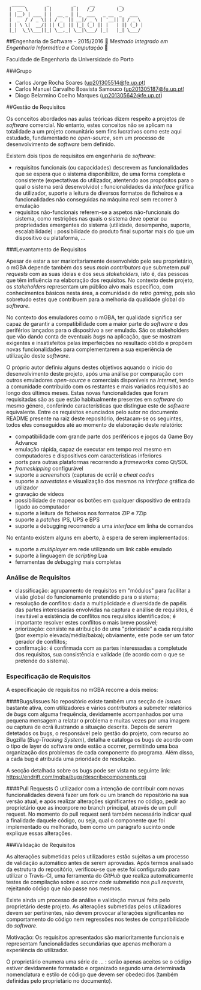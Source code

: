 ```
  _____        _         _     __         _        
 |  __ \      | |       | |   /_/        (_)       
 | |__) | ___ | |  __ _ | |_  ___   _ __  _   ___  
 |  _  / / _ \| | / _` || __|/ _ \ | '__|| | / _ \ 
 | | \ \|  __/| || (_| || |_| (_) || |   | || (_) |
 |_|  \_\\___||_| \__,_| \__|\___/ |_|   |_| \___/ 
 ```
##Engenharia de Software - 2015/2016
:floppy_disk:  *Mestrado Integrado em Engenharia Informática e Computação*   :floppy_disk:

Faculdade de Engenharia da Universidade do Porto

###Grupo
* Carlos Jorge Rocha Soares (up201305514@fe.up.pt)
* Carlos Manuel Carvalho Boavista Samouco (up201305187@fe.up.pt)
* Diogo Belarmino Coelho Marques (up201305642@fe.up.pt)

##Gestão de Requisitos

Os conceitos abordados nas aulas teóricas dizem respeito a projetos de *software* comercial. No entanto, estes conceitos não se aplicam na totalidade a um projeto comunitário sem fins lucrativos como este aqui estudado, fundamentado no *open-source*, sem um processo de desenvolvimento de *software* bem definido.

Existem dois tipos de requisitos em engenharia de *software*:
- requisitos funcionais (ou capacidades) descrevem as funcionalidades que se espera que o sistema disponibilize, de uma forma completa e consistente (expectativas do utilizador, atentendo aos propósitos para o qual o sistema será desenvolvido) **:** funcionalidades da *interface* gráfica de utilizador, suporte a leitura de diversos formatos de ficheiros e a funcionalidades não conseguidas na máquina real sem recorrer à emulação
- requisitos não-funcionais referem-se a aspetos não-funcionais do sistema, como restrições nas quais o sistema deve operar ou propriedades emergentes do sistema (utilidade, desempenho, suporte, escalabilidade) **:** possibilidade do produto final suportar mais do que um dispositivo ou plataforma, ...

###Levantamento de Requisitos

Apesar de estar a ser marioritariamente desenvolvido pelo seu proprietário, o mGBA depende também dos seus *main contributors* que submetem *pull requests* com as suas ideias e dos seus *stakeholders*, isto é, das pessoas que têm influência na elaboração dos requisitos. No contexto deste projeto, os *stakeholders* representam um público alvo mais específico, com conhecimentos básicos nesta área, a comunidade de *retro gaming*, pois são sobretudo estes que contribuem para a melhoria da qualidade global do *software*.

No contexto dos emuladores como o mGBA, ter qualidade significa ser capaz de garantir a compatibilidade com a maior parte do *software* e dos periférios lançados para o dispositivo a ser emulado. São os stakeholders que vão dando conta de eventuais *bugs* na aplicação, que se mostram exigentes e insatisfeitos pelas imperfeições no resultado obtido e propõem novas funcionalidades para complementarem a sua experiência de utilização deste *software*.

O próprio autor definiu alguns destes objetivos aquando o início do desenvolvimento deste projeto, após uma análise por comparação com outros emuladores *open-source* e comerciais disponíveis na *Internet*, tendo a comunidade contribuido com os restantes e mais variados requisitos ao longo dos últimos meses. Estas novas funcionalidades que foram requisitadas são as que estão habitualmente presentes em *software* do mesmo género, conferindo características que distingue este de *software* equivalente. Entre os requisitos enunciados pelo autor no documento README presente na raiz deste repositório, destacam-se os seguintes, todos eles conseguidos até ao momento de elaboração deste relatório:

- compatibilidade com grande parte dos periféricos e jogos da Game Boy Advance
- emulação rápida, capaz de executar em tempo real mesmo em computadores e dispositivos com características inferiores
- ports para outras plataformas recorrendo a *frameworks* como Qt/SDL
- *frameskipping* configurável
- suporte a *screenshots* (capturas de ecrã) e *cheat codes*
- suporte a *savestates* e visualização dos mesmos na *interface* gráfica do utilizador
- gravação de vídeos
- possibilidade de mapear os botões em qualquer dispositivo de entrada ligado ao computador
- suporte a leitura de ficheiros nos formatos ZIP e 7Zip
- suporte a *patches* IPS, UPS e BPS
- suporte a debugging recorrendo a uma *interface* em linha de comandos

No entanto existem alguns em aberto, à espera de serem implementados:
- suporte a *multiplayer* em rede utilizando um link cable emulado
- suporte à linguagem de *scripting* Lua
- ferramentas de *debugging* mais completas

### Análise de Requisitos

- classificação: agrupamento de requisitos em "módulos" para facilitar a visão global do funcionamento pretendido para o sistema;
- resolução de conflitos: dada a multiplicidade e diversidade de papéis das partes interessadas envolvidas na captura e análise de requisitos, é inevitável a existência de conflitos nos requisitos identificados; é importante resolver estes conflitos o mais breve possível;
- priorização: consiste na atribuição de uma "prioridade" a cada requisito (por exemplo elevada/média/baixa); obviamente, este pode ser um fator gerador de conflitos;
- confirmação: é confirmada com as partes interessadas a completude dos requisitos, sua consistência e validade (de acordo com o que se pretende do sistema).

### Especificação de Requisitos

A especificação de requisitos no mGBA recorre a dois meios:

####Bugs/Issues
No repositório existe também uma secção de *issues* bastante ativa, com utilizadores e vários *contributors* a submeter relatórios de *bugs* com alguma frequência, devidamente acompanhados por uma pequena mensagem a relatar o problema e muitas vezes por uma imagem ou captura de ecrã ilustrando a situação descrita. Depois de serem detetados os bugs, o responsável pelo gestão do projeto, com recurso ao Bugzilla (*Bug-Tracking System*), detalha e cataloga os bugs de acordo com o tipo de layer do software onde estão a ocorrer, permitindo uma boa organização dos problemas de cada componente do programa. Além disso, a cada bug é atribuida uma prioridade de resolução.  

A secção detalhada sobre os bugs pode ser vista no seguinte link: 
https://endrift.com/mgba/bugs/describecomponents.cgi

####Pull Requests
O utilizador com a intenção de contribuir com novas funcionalidades deverá fazer um fork ou um branch do repositório na sua versão atual, e após realizar alterações significantes no código, pedir ao proprietário que as incorpore no branch principal, através de um pull request. No momento do pull request será também necessário indicar qual a finalidade daquele código, ou seja, qual o componente que foi implementado ou melhorado, bem como um parágrafo sucinto onde explique essas alterações.

###Validação de Requisitos

As alterações submetidas pelos utilizadores estão sujeitas a um processo de validação automático antes de serem aprovadas. Após termos analisado da estrutura do repositório, verificou-se que este foi configurado para utilizar o Travis-CI, uma ferramenta do *GitHub* que realiza automaticamente testes de compilação sobre o *source code* submetido nos *pull requests*, rejeitando código que não passe nos mesmos.

Existe ainda um processo de análise e validação manual feita pelo proprietário deste projeto. As alterações submetidas pelos utilizadores devem ser pertinentes, não devem provocar alterações significantes no comportamento do código nem regressões nos testes de compatibilidade do *software*.

Motivação: Os requisitos apresentados são marioritamente funcionais e representam funcionalidades secundárias que apenas melhoram a experiência do utilizador.

O proprietário enumera uma série de ... : serão apenas aceites se o código estiver devidamente formatado e organizado segundo uma determinada nomenclatura e estilo de código que devem ser obedecidos (também definidas pelo proprietário no documento). 
